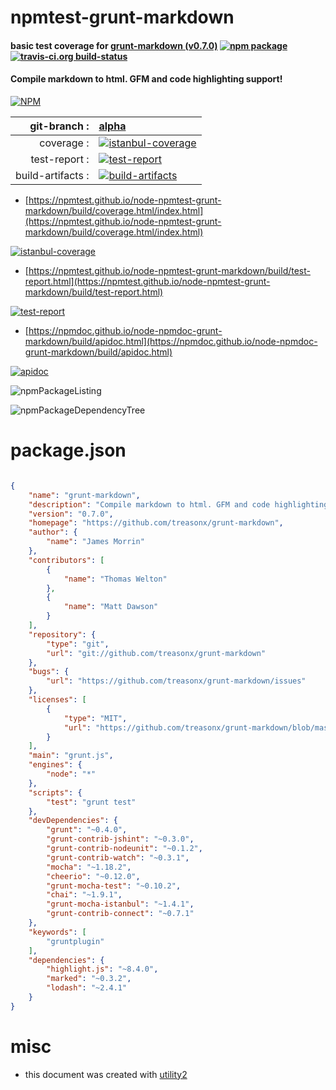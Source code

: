 # npmtest-grunt-markdown

#### basic test coverage for  [grunt-markdown (v0.7.0)](https://github.com/treasonx/grunt-markdown)  [![npm package](https://img.shields.io/npm/v/npmtest-grunt-markdown.svg?style=flat-square)](https://www.npmjs.org/package/npmtest-grunt-markdown) [![travis-ci.org build-status](https://api.travis-ci.org/npmtest/node-npmtest-grunt-markdown.svg)](https://travis-ci.org/npmtest/node-npmtest-grunt-markdown)

#### Compile markdown to html. GFM and code highlighting support!

[![NPM](https://nodei.co/npm/grunt-markdown.png?downloads=true&downloadRank=true&stars=true)](https://www.npmjs.com/package/grunt-markdown)

| git-branch : | [alpha](https://github.com/npmtest/node-npmtest-grunt-markdown/tree/alpha)|
|--:|:--|
| coverage : | [![istanbul-coverage](https://npmtest.github.io/node-npmtest-grunt-markdown/build/coverage.badge.svg)](https://npmtest.github.io/node-npmtest-grunt-markdown/build/coverage.html/index.html)|
| test-report : | [![test-report](https://npmtest.github.io/node-npmtest-grunt-markdown/build/test-report.badge.svg)](https://npmtest.github.io/node-npmtest-grunt-markdown/build/test-report.html)|
| build-artifacts : | [![build-artifacts](https://npmtest.github.io/node-npmtest-grunt-markdown/glyphicons_144_folder_open.png)](https://github.com/npmtest/node-npmtest-grunt-markdown/tree/gh-pages/build)|

- [https://npmtest.github.io/node-npmtest-grunt-markdown/build/coverage.html/index.html](https://npmtest.github.io/node-npmtest-grunt-markdown/build/coverage.html/index.html)

[![istanbul-coverage](https://npmtest.github.io/node-npmtest-grunt-markdown/build/screenCapture.buildCi.browser.%252Ftmp%252Fbuild%252Fcoverage.lib.html.png)](https://npmtest.github.io/node-npmtest-grunt-markdown/build/coverage.html/index.html)

- [https://npmtest.github.io/node-npmtest-grunt-markdown/build/test-report.html](https://npmtest.github.io/node-npmtest-grunt-markdown/build/test-report.html)

[![test-report](https://npmtest.github.io/node-npmtest-grunt-markdown/build/screenCapture.buildCi.browser.%252Ftmp%252Fbuild%252Ftest-report.html.png)](https://npmtest.github.io/node-npmtest-grunt-markdown/build/test-report.html)

- [https://npmdoc.github.io/node-npmdoc-grunt-markdown/build/apidoc.html](https://npmdoc.github.io/node-npmdoc-grunt-markdown/build/apidoc.html)

[![apidoc](https://npmdoc.github.io/node-npmdoc-grunt-markdown/build/screenCapture.buildCi.browser.%252Ftmp%252Fbuild%252Fapidoc.html.png)](https://npmdoc.github.io/node-npmdoc-grunt-markdown/build/apidoc.html)

![npmPackageListing](https://npmtest.github.io/node-npmtest-grunt-markdown/build/screenCapture.npmPackageListing.svg)

![npmPackageDependencyTree](https://npmtest.github.io/node-npmtest-grunt-markdown/build/screenCapture.npmPackageDependencyTree.svg)



# package.json

```json

{
    "name": "grunt-markdown",
    "description": "Compile markdown to html. GFM and code highlighting support!",
    "version": "0.7.0",
    "homepage": "https://github.com/treasonx/grunt-markdown",
    "author": {
        "name": "James Morrin"
    },
    "contributors": [
        {
            "name": "Thomas Welton"
        },
        {
            "name": "Matt Dawson"
        }
    ],
    "repository": {
        "type": "git",
        "url": "git://github.com/treasonx/grunt-markdown"
    },
    "bugs": {
        "url": "https://github.com/treasonx/grunt-markdown/issues"
    },
    "licenses": [
        {
            "type": "MIT",
            "url": "https://github.com/treasonx/grunt-markdown/blob/master/LICENSE-MIT"
        }
    ],
    "main": "grunt.js",
    "engines": {
        "node": "*"
    },
    "scripts": {
        "test": "grunt test"
    },
    "devDependencies": {
        "grunt": "~0.4.0",
        "grunt-contrib-jshint": "~0.3.0",
        "grunt-contrib-nodeunit": "~0.1.2",
        "grunt-contrib-watch": "~0.3.1",
        "mocha": "~1.18.2",
        "cheerio": "~0.12.0",
        "grunt-mocha-test": "~0.10.2",
        "chai": "~1.9.1",
        "grunt-mocha-istanbul": "~1.4.1",
        "grunt-contrib-connect": "~0.7.1"
    },
    "keywords": [
        "gruntplugin"
    ],
    "dependencies": {
        "highlight.js": "~8.4.0",
        "marked": "~0.3.2",
        "lodash": "~2.4.1"
    }
}
```



# misc
- this document was created with [utility2](https://github.com/kaizhu256/node-utility2)
